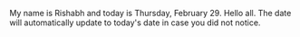 My name is Rishabh and today is Thursday, February 29. Hello all. The date will automatically update to today's date in case you did not notice.

